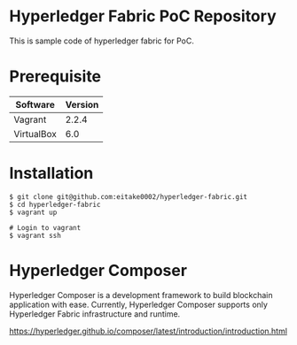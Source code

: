 # Hyperledger Fabric PoC Repository

This is sample code of hyperledger fabric for PoC. 

# Prerequisite

| Software   | Version |
|------------|---------|
| Vagrant    | 2.2.4   |
| VirtualBox | 6.0     |

# Installation

```
$ git clone git@github.com:eitake0002/hyperledger-fabric.git
$ cd hyperledger-fabric
$ vagrant up

# Login to vagrant
$ vagrant ssh
```

# Hyperledger Composer

Hyperledger Composer is a development framework to build blockchain application with ease. Currently, Hyperledger Composer supports only Hyperledger Fabric infrastructure and runtime. 

https://hyperledger.github.io/composer/latest/introduction/introduction.html
